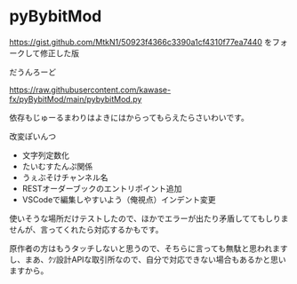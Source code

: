 # pyBybitMod

https://gist.github.com/MtkN1/50923f4366c3390a1cf4310f77ea7440 をフォークして修正した版

だうんろーど

https://raw.githubusercontent.com/kawase-fx/pyBybitMod/main/pybybitMod.py

依存もじゅーるまわりはよきにはからってもらえたらさいわいです。

改変ぽいんつ
* 文字列定数化
* たいむすたんぷ関係
* うぇぶそけチャンネル名
* RESTオーダーブックのエントリポイント追加
* VSCodeで編集しやすいよう（俺視点）インデント変更

使いそうな場所だけテストしたので、ほかでエラーが出たり矛盾しててもしりませんが、言ってくれたら対応するかもです。

原作者の方はもうタッチしないと思うので、そちらに言っても無駄と思われますし、まあ、ｸｿ設計APIな取引所なので、自分で対応できない場合もあるかと思いますから。
